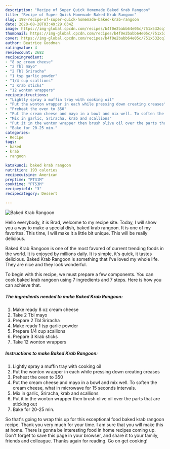 ```yaml
---
description: "Recipe of Super Quick Homemade Baked Krab Rangoon"
title: "Recipe of Super Quick Homemade Baked Krab Rangoon"
slug: 198-recipe-of-super-quick-homemade-baked-krab-rangoon
date: 2020-08-28T03:49:29.034Z
image: https://img-global.cpcdn.com/recipes/b4f0e2babb64e05c/751x532cq70/baked-krab-rangoon-recipe-main-photo.jpg
thumbnail: https://img-global.cpcdn.com/recipes/b4f0e2babb64e05c/751x532cq70/baked-krab-rangoon-recipe-main-photo.jpg
cover: https://img-global.cpcdn.com/recipes/b4f0e2babb64e05c/751x532cq70/baked-krab-rangoon-recipe-main-photo.jpg
author: Beatrice Goodman
ratingvalue: 4
reviewcount: 2682
recipeingredient:
- "8 oz cream cheese"
- "2 Tbl mayo"
- "2 Tbl Sriracha"
- "1 tsp garlic powder"
- "1/4 cup scallions"
- "3 Krab sticks"
- "12 wonton wrappers"
recipeinstructions:
- "Lightly spray a muffin tray with cooking oil"
- "Put the wonton wrapper in each while pressing down creating creases"
- "Preheat the oven to 350"
- "Put the cream cheese and mayo in a bowl and mix well. To soften the cream cheese, what in microwave for 15 seconds intervals."
- "Mix in garlic, Sriracha, krab and scallions"
- "Put it in the wonton wrapper then brush olive oil over the parts that are sticking out"
- "Bake for 20-25 min."
categories:
- Recipe
tags:
- baked
- krab
- rangoon

katakunci: baked krab rangoon 
nutrition: 193 calories
recipecuisine: American
preptime: "PT31M"
cooktime: "PT53M"
recipeyield: "3"
recipecategory: Dessert

---
```



![Baked Krab Rangoon](https://img-global.cpcdn.com/recipes/b4f0e2babb64e05c/751x532cq70/baked-krab-rangoon-recipe-main-photo.jpg)

Hello everybody, it is Brad, welcome to my recipe site. Today, I will show you a way to make a special dish, baked krab rangoon. It is one of my favorites. This time, I will make it a little bit unique. This will be really delicious.

Baked Krab Rangoon is one of the most favored of current trending foods in the world. It is enjoyed by millions daily. It is simple, it's quick, it tastes delicious. Baked Krab Rangoon is something that I've loved my whole life. They are nice and they look wonderful.




To begin with this recipe, we must prepare a few components. You can cook baked krab rangoon using 7 ingredients and 7 steps. Here is how you can achieve that.

<!--inarticleads1-->

##### The ingredients needed to make Baked Krab Rangoon:

1. Make ready 8 oz cream cheese
1. Take 2 Tbl mayo
1. Prepare 2 Tbl Sriracha
1. Make ready 1 tsp garlic powder
1. Prepare 1/4 cup scallions
1. Prepare 3 Krab sticks
1. Take 12 wonton wrappers




<!--inarticleads2-->

##### Instructions to make Baked Krab Rangoon:

1. Lightly spray a muffin tray with cooking oil
1. Put the wonton wrapper in each while pressing down creating creases
1. Preheat the oven to 350
1. Put the cream cheese and mayo in a bowl and mix well. To soften the cream cheese, what in microwave for 15 seconds intervals.
1. Mix in garlic, Sriracha, krab and scallions
1. Put it in the wonton wrapper then brush olive oil over the parts that are sticking out
1. Bake for 20-25 min.




So that's going to wrap this up for this exceptional food baked krab rangoon recipe. Thank you very much for your time. I am sure that you will make this at home. There is gonna be interesting food in home recipes coming up. Don't forget to save this page in your browser, and share it to your family, friends and colleague. Thanks again for reading. Go on get cooking!
